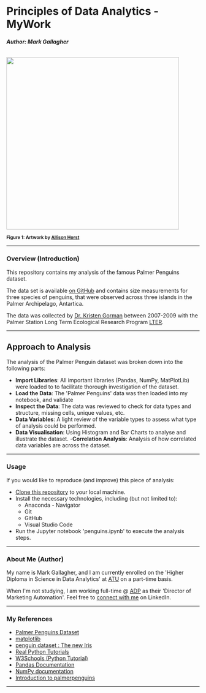 # Principles of Data Analytics - MyWork

###### <b>Author: Mark Gallagher</b>

<img src="https://allisonhorst.github.io/palmerpenguins/reference/figures/lter_penguins.png" width=450>

<sub><b>Figure 1: Artwork by [Allison Horst](https://twitter.com/allison_horst)</b></sub> 

***

### Overview (Introduction)

This repository contains my analysis of the famous Palmer Penguins dataset.

The data set is available [on GitHub](https://allisonhorst.github.io/palmerpenguins/) and contains size measurements for three species of penguins, that were observed across three islands in the Palmer Archipelago, Antartica.

The data was collected by [Dr. Kristen Gorman](https://gormankb.github.io/) between 2007-2009 with the Palmer Station Long Term Ecological Research Program [LTER](https://pallter.marine.rutgers.edu/).

***

## Approach to Analysis

The analysis of the Palmer Penguin dataset was broken down into the following parts:

- <b>Import Libraries</b>: All important libraries (Pandas, NumPy, MatPlotLib) were loaded to to facilitate thorough investigation of the dataset.
- <b>Load the Data</b>: The 'Palmer Penguins' data was then loaded into my notebook, and validate
- <b>Inspect the Data</b>: The data was reviewed to check for data types and structure, missing cells, unique values, etc. 
- <b>Data Variables</b>: A light review of the variable types to assess what type of analysis could be performed.
- <b>Data Visualisation</b>: Using Histogram and Bar Charts to analyse and illustrate the dataset.
-<b>Correlation Analysis</b>: Analysis of how correlated data variables are across the dataset.

***

### Usage

If you would like to reproduce (and improve) this piece of analysis:

- [Clone this repository](https://github.com/galto4/mywork.git) to your local machine.
- Install the necessary technologies, including (but not limited to):
    - Anaconda - Navigator
    - Git
    - GitHub
    - Visual Studio Code
- Run the Jupyter notebook 'penguins.ipynb' to execute the analysis steps.

***

### About Me (Author)

My name is Mark Gallagher, and I am currently enrolled on the 'Higher Diploma in Science in Data Analytics' at [ATU](https://www.atu.ie/) on a part-time basis.

When I'm not studying, I am working full-time @ [ADP](https://www.adp.com/) as their 'Director of Marketing Automation'. Feel free to [connect with me](https://www.linkedin.com/in/markgallagher2/) on LinkedIn.

***

### My References

- [Palmer Penguins Dataset](https://raw.githubusercontent.com/mwaskom/seaborn-data/master/penguins.csv)
- [matplotlib](https://matplotlib.org/stable/api/matplotlib_configuration_api.html)
- [penguin dataset : The new Iris](https://www.kaggle.com/code/parulpandey/penguin-dataset-the-new-iris#Analysing-the-data-visually)
- [Real Python Tutorials](https://realpython.com/search?kind=article&kind=course&order=newest)
- [W3Schools (Python Tutorial)](https://www.w3schools.com/python/default.asp)
- [Pandas Documentation](https://pandas.pydata.org/docs/)
- [NumPy documentation](https://numpy.org/doc/stable/index.html)
- [Introduction to palmerpenguins](https://allisonhorst.github.io/palmerpenguins/articles/intro.html#exploring-scatterplots)

***